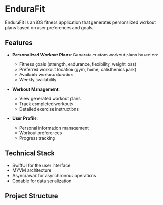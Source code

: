 # EnduraFit

EnduraFit is an iOS fitness application that generates personalized workout plans based on user preferences and goals.

## Features

- **Personalized Workout Plans**: Generate custom workout plans based on:
  - Fitness goals (strength, endurance, flexibility, weight loss)
  - Preferred workout location (gym, home, calisthenics park)
  - Available workout duration
  - Weekly availability

- **Workout Management**:
  - View generated workout plans
  - Track completed workouts
  - Detailed exercise instructions

- **User Profile**:
  - Personal information management
  - Workout preferences
  - Progress tracking

## Technical Stack

- SwiftUI for the user interface
- MVVM architecture
- Async/await for asynchronous operations
- Codable for data serialization

## Project Structure 
